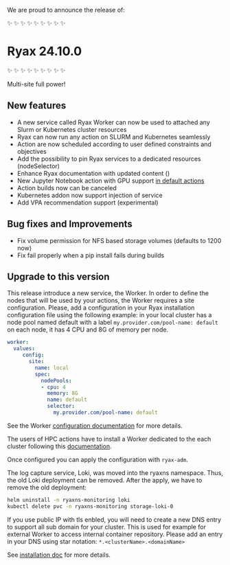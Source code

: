 We are proud to announce the release of:

​✨​ ​✨​ ​✨​ ​✨​ ​✨​ ​✨​ ​✨​ ​✨​ ​✨​
# Ryax 24.10.0
​✨​ ​✨​ ​✨​ ​✨​ ​✨​ ​✨​ ​✨​ ​✨​ ​✨​

Multi-site full power!

## New features

- A new service called Ryax Worker can now be used to attached any Slurm or Kubernetes cluster resources
- Ryax can now run any action on SLURM and Kubernetes seamlessly
- Action are now scheduled according to user defined constraints and objectives
- Add the possibility to pin Ryax services to a dedicated resources (nodeSelector)
- Enhance Ryax documentation with updated content ([](https://docs.ryax.tech))
- New Jupyter Notebook action with GPU support [in default actions](https://gitlab.com/ryax-tech/workflows/default-actions/-/tree/master/triggers/jupyterlab)
- Action builds now can be canceled
- Kubernetes addon now support injection of service
- Add VPA recommendation support (experimental)


## Bug fixes and Improvements

- Fix volume permission for NFS based storage volumes (defaults to 1200 now)
- Fix fail properly when a pip install fails during builds

## Upgrade to this version

This release introduce a new service, the Worker. In order to define the nodes
that will be used by your actions, the Worker requires a site configuration.
Please, add a configuration in your Ryax installation configuration file using
the following example: in your local cluster has a node pool named default with a label `my.provider.com/pool-name: default` on each node, it has 4 CPU and 8G of memory per node.
```yaml
worker:
  values:
     config:
       site:
         name: local
         spec:
           nodePools:
           - cpu: 4
             memory: 8G
             name: default
             selector:
               my.provider.com/pool-name: default
```

See the Worker [configuration documentation](https://docs.ryax.tech/reference/configuration.html#worker-configuration) for more details.

The users of HPC actions have to install a Worker dedicated to the each cluster
following this [documentation](https://docs.ryax.tech/howto/worker-install.html).

Once configured you can apply the configuration with `ryax-adm`.

The log capture service, Loki, was moved into the ryaxns namespace. Thus, the old Loki deployment can be removed.
After the apply, we have to remove the old deployment:
```sh
helm uninstall -n ryaxns-monitoring loki
kubectl delete pvc -n ryaxns-monitoring storage-loki-0
```

If you use public IP with tls enbled, you will need to create a new DNS entry to support all sub domain for your cluster.
This is used for example for external Worker to access internal container repository.
Please add an entry in your DNS using star notation:
`*.<clusterName>.<domainName>`

See [installation doc](https://docs.ryax.tech/howto/install_ryax_kubernetes.html#configure-your-dns) for more details.

